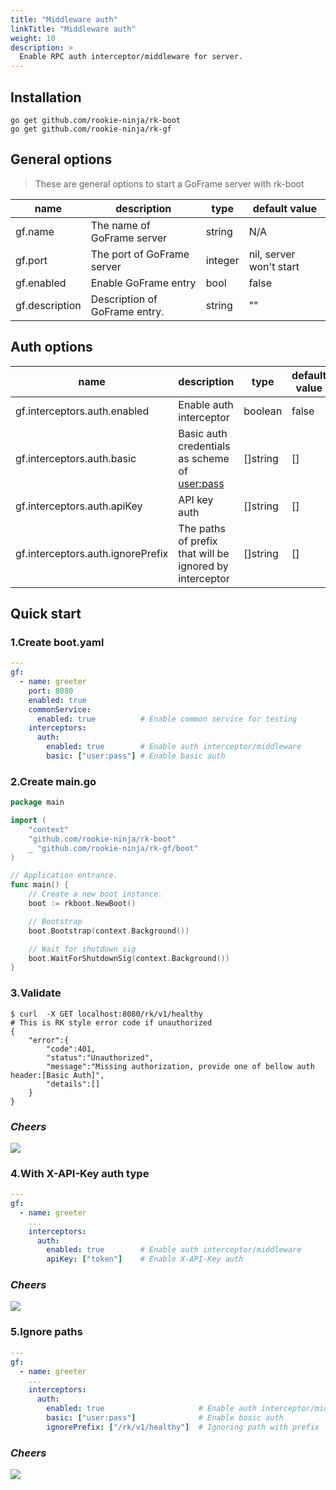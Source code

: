 ```yaml
---
title: "Middleware auth"
linkTitle: "Middleware auth"
weight: 10
description: >
  Enable RPC auth interceptor/middleware for server.
---
```


## Installation
```shell script
go get github.com/rookie-ninja/rk-boot
go get github.com/rookie-ninja/rk-gf
```

## General options
> These are general options to start a GoFrame server with rk-boot

| name | description | type | default value |
| ------ | ------ | ------ | ------ |
| gf.name | The name of GoFrame server | string | N/A |
| gf.port | The port of GoFrame server | integer | nil, server won't start |
| gf.enabled | Enable GoFrame entry | bool | false |
| gf.description | Description of GoFrame entry. | string | "" |

## Auth options
| name | description | type | default value |
| ------ | ------ | ------ | ------ |
| gf.interceptors.auth.enabled | Enable auth interceptor | boolean | false |
| gf.interceptors.auth.basic | Basic auth credentials as scheme of <user:pass> | []string | [] |
| gf.interceptors.auth.apiKey | API key auth | []string | [] |
| gf.interceptors.auth.ignorePrefix | The paths of prefix that will be ignored by interceptor | []string | [] |

## Quick start
### 1.Create boot.yaml
```yaml
---
gf:
  - name: greeter
    port: 8080
    enabled: true
    commonService:
      enabled: true          # Enable common service for testing
    interceptors:
      auth:
        enabled: true        # Enable auth interceptor/middleware
        basic: ["user:pass"] # Enable basic auth
```

### 2.Create main.go
```go
package main

import (
	"context"
	"github.com/rookie-ninja/rk-boot"
	_ "github.com/rookie-ninja/rk-gf/boot"
)

// Application entrance.
func main() {
	// Create a new boot instance.
	boot := rkboot.NewBoot()

	// Bootstrap
	boot.Bootstrap(context.Background())

	// Wait for shutdown sig
	boot.WaitForShutdownSig(context.Background())
}
```

### 3.Validate
```shell script
$ curl  -X GET localhost:8080/rk/v1/healthy
# This is RK style error code if unauthorized
{
    "error":{
        "code":401,
        "status":"Unauthorized",
        "message":"Missing authorization, provide one of bellow auth header:[Basic Auth]",
        "details":[]
    }
}
```

### _**Cheers**_
![](/bootstrapper/user-guide/cheers.png)

### 4.With X-API-Key auth type
```yaml
---
gf:
  - name: greeter
    ...
    interceptors:
      auth:
        enabled: true        # Enable auth interceptor/middleware
        apiKey: ["token"]    # Enable X-API-Key auth
```

### _**Cheers**_
![](/bootstrapper/user-guide/cheers.png)

### 5.Ignore paths
```yaml
---
gf:
  - name: greeter
    ...
    interceptors:
      auth:
        enabled: true                     # Enable auth interceptor/middleware
        basic: ["user:pass"]              # Enable basic auth
        ignorePrefix: ["/rk/v1/healthy"]  # Ignoring path with prefix
```

### _**Cheers**_
![](/bootstrapper/user-guide/cheers.png)